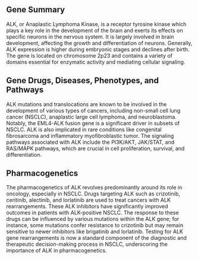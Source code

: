 ## Gene Summary
ALK, or Anaplastic Lymphoma Kinase, is a receptor tyrosine kinase which plays a key role in the development of the brain and exerts its effects on specific neurons in the nervous system. It is largely involved in brain development, affecting the growth and differentiation of neurons. Generally, ALK expression is higher during embryonic stages and declines after birth. The gene is located on chromosome 2p23 and contains a variety of domains essential for enzymatic activity and mediating cellular signaling.

## Gene Drugs, Diseases, Phenotypes, and Pathways
ALK mutations and translocations are known to be involved in the development of various types of cancers, including non-small cell lung cancer (NSCLC), anaplastic large cell lymphoma, and neuroblastoma. Notably, the EML4-ALK fusion gene is a significant driver in subsets of NSCLC. ALK is also implicated in rare conditions like congenital fibrosarcoma and inflammatory myofibroblastic tumor. The signaling pathways associated with ALK include the PI3K/AKT, JAK/STAT, and RAS/MAPK pathways, which are crucial in cell proliferation, survival, and differentiation.

## Pharmacogenetics
The pharmacogenetics of ALK revolves predominantly around its role in oncology, especially in NSCLC. Drugs targeting ALK such as crizotinib, ceritinib, alectinib, and lorlatinib are used to treat cancers with ALK rearrangements. These ALK inhibitors have significantly improved outcomes in patients with ALK-positive NSCLC. The response to these drugs can be influenced by various mutations within the ALK gene; for instance, some mutations confer resistance to crizotinib but may remain sensitive to newer inhibitors like brigatinib and lorlatinib. Testing for ALK gene rearrangements is now a standard component of the diagnostic and therapeutic decision-making process in NSCLC, underscoring the importance of ALK in pharmacogenetics.